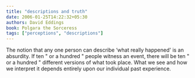 ```yaml
---
title: "descriptions and truth"
date: 2006-01-25T14:22:32+05:30
authors: David Eddings
book: Polgara the Sorceress
tags: ["perceptions", "descriptions"]
---
```

The notion that any one person can describe &#8216;what really happened' is an absurdity. If ten " or a hundred " people witness an event, there will be ten " or a hundred " different versions of what took place. What we see and how we interpret it depends entirely upon our individual past experience.
